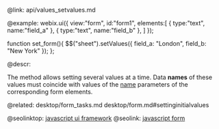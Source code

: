 @link: api/values_setvalues.md

@example:
webix.ui({
	view:"form",
    id:"form1",
    elements:[
        { type:"text", name:"field_a" },
        { type:"text", name:"field_b" },
    ]
});

function set_form(){
    $$("sheet").setValues({
       field_a: "London", 
       field_b: "New York"
    });
};


@descr:

The method allows setting several values at a time. 
Data **names** of these values must coincide with values of the [name](api/link/ui.text_name_config.md) parameters of the corresponding form elements. 

@related: 
	desktop/form_tasks.md
    desktop/form.md#settinginitialvalues
  


@seolinktop: [javascript ui framework](https://webix.com)
@seolink: [javascript form](https://webix.com/widget/form/)